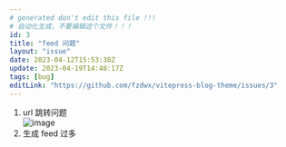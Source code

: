 ```yaml
---
# generated don't edit this file !!!
# 自动化生成，不要编辑这个文件！！！
id: 3
title: "feed 问题"
layout: "issue"
date: 2023-04-12T15:53:38Z
update: 2023-04-19T14:48:17Z
tags: [bug]
editLink: "https://github.com/fzdwx/vitepress-blog-theme/issues/3"
---
```


1. url 跳转问题  
![image](https://user-images.githubusercontent.com/65269574/231513461-84213f09-3043-44de-9ca8-ea3d27a59af7.png)
2. 生成 feed 过多


